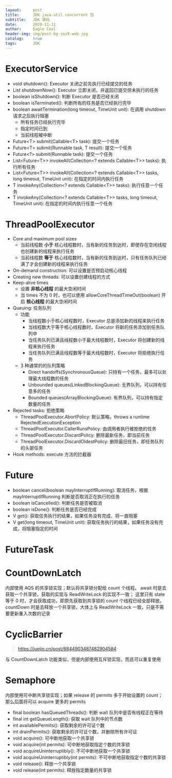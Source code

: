 ```yaml
---
layout:     post
title:      JDK java.util.concurrent 包
subtitle:   JDK 源码
date:       2020-11-11
author:     Eagle Cool
header-img: img/post-bg-ios9-web.jpg
catalog: 	true
tags:       JDK
---
```


# ExecutorService

* void shutdown(): Executor 关闭之前先执行已经提交的任务
* List<Runnable> shutdownNow(): Executor 立即关闭，并返回已提交但未执行的任务
* boolean isShutdown(): 判断 Executor 是否已经关闭
* boolean isTerminated(): 判断所有的任务是否已经执行完毕
* boolean awaitTermination(long timeout, TimeUnit unit): 在调用 shutdown 请求之后执行阻塞
    * 所有任务已经执行完毕
    * 指定时间已到
    * 当前线程被中断
* Future\<T\> submit(Callable\<T\> task): 提交一个任务
* Future\<T\> submit(Runnable task, T result): 提交一个任务
* Future\<?\> submit(Runnable task): 提交一个任务
* List\<Future\<T\>\> invokeAll(Collection\<? extends Callable\<T\>\> tasks): 执行所有任务
* List\<Future\<T\>\> invokeAll(Collection\<? extends Callable\<T\>\> tasks, long timeout, TimeUnit unit): 在指定的时间内执行任务
* T invokeAny(Collection\<? extends Callable\<T\>\> tasks): 执行任意一个任务
* T invokeAny(Collection\<? extends Callable\<T\>\> tasks, long timeout, TimeUnit unit): 在指定的时间内执行任意一个任务

# ThreadPoolExecutor

* Core and maximum pool sizes
    * 当前线程数 **小于** 核心线程数时，当有新的任务到达时，即使存在空闲线程也创建新的线程来执行任务
    * 当前线程数 **等于** 核心线程数时，当有新的任务到达时，只有任务队列已经满了才会创建新的线程来执行任务
* On-demand construction: 可以设置是否预启动核心线程
* Creating new threads: 可以设置创建线程的方式
* Keep-alive times
    * 设置 **非核心线程** 的最大空闲时间
    * 当 times 不为 0 时，也可以使用 allowCoreThreadTimeOut(boolean) 开启 **核心线程** 的最大空闲时间
* Queuing: 任务队列
    * 功能
        * 当线程数小于核心线程数时，Executor 总是添加新的线程来执行任务
        * 当线程数大于等于核心线程数时，Executor 将新的任务添加到任务队列中
        * 当任务队列已满且线程数小于最大线程数时，Executor 将创建新的线程来执行任务
        * 当任务队列已满且线程数等于最大线程数时，Executor 将拒绝执行任务
    * 3 种通常的的队列策略
        * Direct handoffs(SynchronousQueue): 只持有一个任务，最多可以处理最大线程数的任务
        * Unbounded queues(LinkedBlockingQueue): 无界队列，可以持有任意多的任务
        * Bounded queues(ArrayBlockingQueue): 有界队列，可以持有指定数量的任务
* Rejected tasks: 拒绝策略
    * ThreadPoolExecutor.AbortPolicy: 默认策略，throws a runtime RejectedExecutionException
    * ThreadPoolExecutor.CallerRunsPolicy: 由调用者执行被拒绝的任务
    * ThreadPoolExecutor.DiscardPolicy: 删除最新任务，即当前任务
    * ThreadPoolExecutor.DiscardOldestPolicy: 删除最旧任务，即任务队列的头部任务
* Hook methods: execute 方法的拦截器

# Future

* boolean cancel(boolean mayInterruptIfRunning): 取消任务，根据 mayInterruptIfRunning 判断是否取消正在执行的任务
* boolean isCancelled(): 判断任务是否被取消
* boolean isDone(): 判断任务是否已经完成
* V get(): 获取任务执行的结果，如果任务没有完成，将一直阻塞
* V get(long timeout, TimeUnit unit): 获取任务执行的结果，如果任务没有完成，将阻塞指定的时间

# FutureTask



# CountDownLatch

内部使用 AQS 的共享锁实现；默认将共享锁分配给 count 个线程。
await 时是去获取一个共享锁，获取的实现与 ReadWriteLock 的实现不一致；
这里只有 state 等于 0 时，才会获取成功，即原先获取到共享锁的 count 个线程已经全部释放。
countDown 时是去释放一个共享锁，大体上与 ReadWriteLock 一致，只是不需要更新重入次数的记录

# CyclicBarrier

> https://juejin.cn/post/6844903487482904584

与 CountDownLatch 功能类似，但是内部使用互斥锁实现，而且可以重复使用

# Semaphore

内部使用可中断共享锁实现；如果 release 的 permits 多于开始设置的 count；那么后面将可以 acquire 更多的 permits

* final boolean hasQueuedThreads(): 判断 wait 队列中是否有线程正在等待
* final int getQueueLength(): 获取 wait 队列中的节点数
* int availablePermits(): 获取剩余的许可证个数
* int drainPermits(): 获取剩余的许可证个数，并删除所有许可证
* void acquire(): 可中断地获取一个共享锁
* void acquire(int permits): 可中断地获取指定个数的共享锁
* void acquireUninterruptibly(): 不可中断地获取一个共享锁
* void acquireUninterruptibly(int permits): 不可中断地获取指定个数的共享锁
* void release(): 释放一个共享锁
* void release(int permits): 释放指定数量的共享锁



